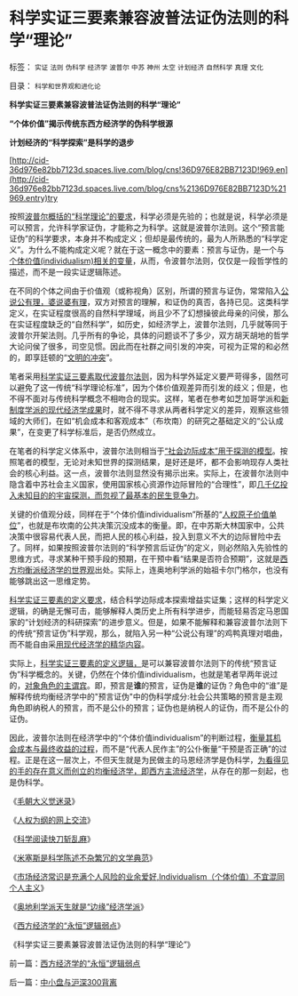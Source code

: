# 科学实证三要素兼容波普法证伪法则的科学“理论”

标签： `实证` `法则` `伪科学` `经济学` `波普尔` `中苏` `神州` `太空` `计划经济` `自然科学` `真理` `文化` 

目录： `科学和世界观和进化论`

**科学实证三要素兼容波普法证伪法则的科学“理论”**

**“个体价值”揭示传统东西方经济学的伪科学根源**

**计划经济的“科学探索”是科学的退步**

[http://cid-36d976e82bb7123d.spaces.live.com/blog/cns!36D976E82BB7123D!969.en](http://cid-36d976e82bb7123d.spaces.live.com/blog/cns%2136D976E82BB7123D%21969.entry)try

按照[波普尔概括的“科学理论”的要求](../../../2010/2/11/哲学是科学的负担；方法论不是理论，也不是哲学.md)，科学必须是先验的；也就是说，科学必须是可以预言，允许科学家证伪，才能称之为科学。这就是波普尔法则。这个“预言能证伪”的科学要求，本身并不构成定义；但却是最传统的，最为人所熟悉的“科学定义”。为什么不能构成定义呢？就在于这一概念中的要素：预言与证伪，是一个与[个体价值(individualism)相关的变量](../../../2010/3/7/Individualism（个体价值）不宜混同个人主义.md)，从而，令波普尔法则，仅仅是一段哲学性的描述，而不是一段实证逻辑陈述。

在不同的个体之间由于价值观（或称视角）区别，所谓的预言与证伪，常常陷入[公说公有理，婆说婆有理](../../../2009/5/25/走出汉文化“公说公有理”的语言泥潭.md)，双方对预言的理解，和证伪的真否，各持已见。这类科学定义，在实证程度很高的自然科学理域，尚且少不了幻想操彼此母亲的问侯，那么在实证程度缺乏的“自然科学”，如历史，如经济学上，波普尔法则，几乎就等同于波普尔开架法则。几乎所有的争论，具体的问题谈不了多少，双方胡天胡地的哲学大论问侯了很多，司空见惯。因此而在社群之间引发的冲突，可视为正常的和必然的，即享廷顿的“[文明的冲突](../../../2010/1/31/沟通和合作，“文明冲突”进化到“和谐社会”.md)”。

笔者采用[科学实证三要素取代波普尔法则](../../../2009/6/18/科学不是理论！科学三要素包含波普尔证伪原则.md)，因为科学外延定义要严苛得多，固然可以避免了这一传统“科学理论标准”，因为个体价值观差异而引发的歧义；但是，也不得不面对与传统科学概念不相吻合的现实。这样，笔者在参考如芝加哥学派和[新制度学派的现代经济学成果](../../../2009/7/22/科斯定理的缺陷和交易成本概念的滥用.md)时，就不得不寻求从两者科学定义的差异，观察这些领域的大师们，在如“机会成本和客观成本”（布坎南）的研究之基础定义的“公认成果”，在变更了科学标准后，是否仍然成立。

在笔者的科学定义体系中，波普尔法则相当于[“社会边际成本”用于探测的模型](../../../2009/11/28/人类科学探索历程的经济学视角.md)。按照笔者的模型，无论对未知世界的探测结果，是好还是坏，都不会影响现存人类社会的核心利益。这一点，波普尔法则显然没有揭示出来。实际上，在波普尔法则中隐含着中苏社会主义国家，使用国家核心资源作边际冒险的“合理性”，即[几千亿投入未知目的的宇宙探测，而忽视了最基本的民生竞争力](../../../2008/9/27/人类向太空移民的前提条件是市场需求.md)。

关键的价值观分歧，同样在于“个体价值individualism”所基的“[人权原子价值单位](../../../2010/1/21/人权是价值判断的原子单位.md)”，也就是布坎南的公共决策沉没成本的衡量。即，在中苏斯大林国家中，公共决策中很容易代表人民，而把人民的核心利益，投入到意义不大的边际冒险中去了。同样，如果按照波普尔法则的“科学预言后证伪”的定义，则必然陷入先验性的思维方式，寻求某种干预手段的预期，在干预中看“结果是否符合预期”，这就是[西方均衡派经济学的世界观](../../../2010/1/21/三种现代经济学体系和经济学的科学实证源.md)出处。实际上，连奥地利学派的始祖卡尔门格尔，也没有能够跳出这一思维定势。

[科学实证三要素的定义要求](../../../2009/6/5/构成科学完备性的基础断言就是三要素.md)，结合科学边际成本探索增益实证集；这样的科学定义逻辑，的确是无懈可击，能够解释人类历史上所有科学进步，而能轻易否定马恩国家的“计划经济的科研探索”的进步意义。但是，如果不能解释和兼容波普尔法则下的传统“预言证伪”科学观，那么，就陷入另一种“公说公有理”的鸡鸭真理对唱曲，而不能自由采[用现代经济学的精华内容](../../../2009/2/2/炮轰芝加哥学派.md)。

实际上，[科学实证三要素的定义逻辑，](../../../2009/6/9/正确处理宗教及唯心信仰和科学实证性的关系.md)是可以兼容波普尔法则下的传统“预言证伪”科学概念的。关键，仍然在个体价值individualism，也就是笔者早两年说过的，[对象角色的主谓宾](../../../2009/5/22/“实”未必为实证，认识对象角色的主谓宾.md)。即，预言是**谁**的预言，证伪是**谁**的证伪？角色中的“谁”是解释传统均衡经济学中的"预言证伪"中的伪科学成分:社会公共策略的预言是主观角色即纳税人的预言，而不是公仆的预言；证伪也是纳税人的证伪，而不是公仆的证伪。

因此，波普尔法则在经济学中的“个体价值individualism”的判断过程，[衡量其机会成本与最终收益的过程](../../../2009/12/7/经济学中的科学和最朴素的成本效益定律.md)，而不是“代表人民作主”的公仆衡量“干预是否正确”的过程。正是在这一层次上，不但天生就是为民做主的马恩经济学是伪科学，[为看得见的手的存在意义而创立的均衡经济学，即西方主流经济学](../../../2009/12/24/理性人假设令“看得见的手”成为伪科学.md)，从存在的那一刻起，也是伪科学。



《[毛朝大义觉迷录](../../../2010/3/3/《大义觉迷录》监督舆论.md)》

《[人权为纲的网上交流](../../../2010/3/3/人权为纲的网上交流步骤.md)》

《[科学阅读快刀斩乱麻](../../../2010/3/7/科学阅读快刀斩乱麻.md)》

《[米塞斯是科学陈述不杂繁冗的文学典范](../../../2010/3/7/米塞斯是科学陈述不杂繁冗的文学典范.md)》

《[市场经济常识是充满个人风险的业余爱好,Individualism（个体价值）不宜混同个人主义](../../../2010/3/7/Individualism（个体价值）不宜混同个人主义.md)》

《[奥地利学派天生就是“边缘”经济学派](../../../2010/3/8/奥地利学派天生就是“边缘”经济学派.md)》

《[西方经济学的“永恒”逻辑弱点](../../../2010/3/8/西方经济学的“永恒”逻辑弱点.md)》

《科学实证三要素兼容波普法证伪法则的科学“理论”》



前一篇：[西方经济学的“永恒”逻辑弱点](../../../2010/3/8/西方经济学的“永恒”逻辑弱点.md)

后一篇：[中小盘与沪深300背离](../../../2010/3/9/中小盘与沪深300背离.md)